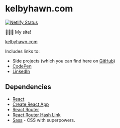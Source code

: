 # kelbyhawn.com

[![Netlify Status](https://api.netlify.com/api/v1/badges/1cfad40e-8283-4490-a220-2b66ad254c7d/deploy-status)](https://app.netlify.com/sites/kelbyhawn/deploys)

👩🏻‍💻 My site! 

[kelbyhawn.com](https://kelbyhawn.com)

Includes links to:
- Side projects (which you can find here on [GitHub](https://github.com/kelbyhawn))
- [CodePen](https://codepen.io/kelbyhawn)
- [LinkedIn](https://www.linkedin.com/in/kelby-hawn/)

## Dependencies

- [React](https://reactjs.org/)
- [Create React App](https://create-react-app.dev)
- [React Router](https://www.npmjs.com/package/react-router)
- [React Router Hash Link](https://www.npmjs.com/package/react-router-hash-link)
- [Sass](https://sass-lang.com) - CSS with superpowers.